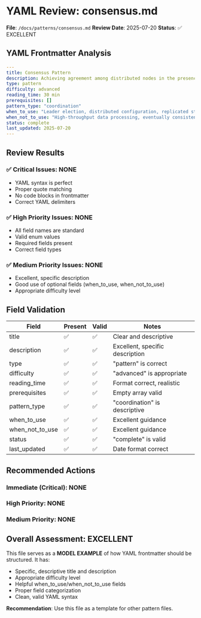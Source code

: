 # YAML Review: consensus.md

**File**: `/docs/patterns/consensus.md`
**Review Date**: 2025-07-20
**Status**: ✅ EXCELLENT

## YAML Frontmatter Analysis

```yaml
---
title: Consensus Pattern
description: Achieving agreement among distributed nodes in the presence of failures
type: pattern
difficulty: advanced
reading_time: 30 min
prerequisites: []
pattern_type: "coordination"
when_to_use: "Leader election, distributed configuration, replicated state machines"
when_not_to_use: "High-throughput data processing, eventually consistent systems"
status: complete
last_updated: 2025-07-20
---
```

## Review Results

### ✅ Critical Issues: NONE
- YAML syntax is perfect
- Proper quote matching
- No code blocks in frontmatter
- Correct YAML delimiters

### ✅ High Priority Issues: NONE
- All field names are standard
- Valid enum values
- Required fields present
- Correct field types

### ✅ Medium Priority Issues: NONE
- Excellent, specific description
- Good use of optional fields (when_to_use, when_not_to_use)
- Appropriate difficulty level

## Field Validation

| Field | Present | Valid | Notes |
|-------|---------|-------|-------|
| title | ✅ | ✅ | Clear and descriptive |
| description | ✅ | ✅ | Excellent, specific description |
| type | ✅ | ✅ | "pattern" is correct |
| difficulty | ✅ | ✅ | "advanced" is appropriate |
| reading_time | ✅ | ✅ | Format correct, realistic |
| prerequisites | ✅ | ✅ | Empty array valid |
| pattern_type | ✅ | ✅ | "coordination" is descriptive |
| when_to_use | ✅ | ✅ | Excellent guidance |
| when_not_to_use | ✅ | ✅ | Excellent guidance |
| status | ✅ | ✅ | "complete" is valid |
| last_updated | ✅ | ✅ | Date format correct |

## Recommended Actions

### Immediate (Critical): NONE

### High Priority: NONE

### Medium Priority: NONE

## Overall Assessment: EXCELLENT
This file serves as a **MODEL EXAMPLE** of how YAML frontmatter should be structured. It has:
- Specific, descriptive title and description
- Appropriate difficulty level
- Helpful when_to_use/when_not_to_use fields
- Proper field categorization
- Clean, valid YAML syntax

**Recommendation**: Use this file as a template for other pattern files.